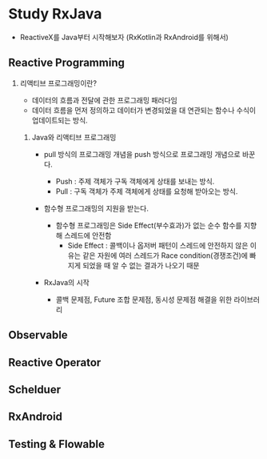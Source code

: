 # Study RxJava

- ReactiveX를 Java부터 시작해보자 (RxKotlin과 RxAndroid를 위해서)

## Reactive Programming

1. 리액티브 프로그래밍이란? 

   - 데이터의 흐름과 전달에 관한 프로그래밍 패러다임
   - 데이터 흐름을 먼저 정의하고 데이터가 변경되었을 대 연관되는 함수나 수식이 업데이트되는 방식.

   1. Java와 리액티브 프로그래밍 

      - pull 방식의 프로그래밍 개념을 push 방식으로 프로그래밍 개념으로 바꾼다. 

        - Push : 주제 객체가 구독 객체에게 상태를 보내는 방식.
        - Pull : 구독 객체가 주제 객체에게 상태를 요청해 받아오는 방식.

      - 함수형 프로그래밍의 지원을 받는다. 

        - 함수형 프로그래밍은 Side Effect(부수효과)가 없는 순수 함수를 지향해 스레드에 안전함 
          - Side Effect : 콜백이나 옵저버 패턴이 스레드에 안전하지 않은 이유는 같은 자원에 여러 스레드가 Race condition(경쟁조건)에 빠지게 되었을 때 알 수 없는 결과가 나오기 때문

      - RxJava의 시작 

        - 콜백 문제점, Future 조합 문제점, 동시성 문제점 해결을 위한 라이브러리
## Observable



## Reactive Operator



## Schelduer



## RxAndroid



## Testing & Flowable

